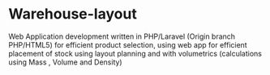 # Warehouse-layout
 Web Application development written in PHP/Laravel (Origin branch PHP/HTML5) for efficient product selection, using web app for efficient placement of stock using layout planning and with volumetrics (calculations using Mass , Volume and Density)
